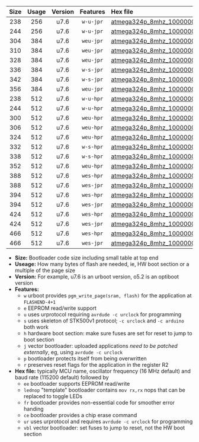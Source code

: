 |Size|Usage|Version|Features|Hex file|
|:-:|:-:|:-:|:-:|:--|
|238|256|u7.6|`w-u-jpr`|[atmega324p_8mhz_1000000bps_ur_vbl.hex](https://raw.githubusercontent.com/stefanrueger/urboot/main//atmega324p_8mhz_1000000bps_ur_vbl.hex)|
|244|256|u7.6|`w-u-jpr`|[atmega324p_8mhz_1000000bps_lednop_ur_vbl.hex](https://raw.githubusercontent.com/stefanrueger/urboot/main//atmega324p_8mhz_1000000bps_lednop_ur_vbl.hex)|
|304|384|u7.6|`weu-jpr`|[atmega324p_8mhz_1000000bps_ee_ur_vbl.hex](https://raw.githubusercontent.com/stefanrueger/urboot/main//atmega324p_8mhz_1000000bps_ee_ur_vbl.hex)|
|310|384|u7.6|`weu-jpr`|[atmega324p_8mhz_1000000bps_ee_lednop_ur_vbl.hex](https://raw.githubusercontent.com/stefanrueger/urboot/main//atmega324p_8mhz_1000000bps_ee_lednop_ur_vbl.hex)|
|328|384|u7.6|`weu-jpr`|[atmega324p_8mhz_1000000bps_ee_lednop_fr_ur_vbl.hex](https://raw.githubusercontent.com/stefanrueger/urboot/main//atmega324p_8mhz_1000000bps_ee_lednop_fr_ur_vbl.hex)|
|336|384|u7.6|`w-s-jpr`|[atmega324p_8mhz_1000000bps_vbl.hex](https://raw.githubusercontent.com/stefanrueger/urboot/main//atmega324p_8mhz_1000000bps_vbl.hex)|
|342|384|u7.6|`w-s-jpr`|[atmega324p_8mhz_1000000bps_lednop_vbl.hex](https://raw.githubusercontent.com/stefanrueger/urboot/main//atmega324p_8mhz_1000000bps_lednop_vbl.hex)|
|356|384|u7.6|`weu-jpr`|[atmega324p_8mhz_1000000bps_ee_lednop_fr_ce_ur_vbl.hex](https://raw.githubusercontent.com/stefanrueger/urboot/main//atmega324p_8mhz_1000000bps_ee_lednop_fr_ce_ur_vbl.hex)|
|238|512|u7.6|`w-u-hpr`|[atmega324p_8mhz_1000000bps_ur.hex](https://raw.githubusercontent.com/stefanrueger/urboot/main//atmega324p_8mhz_1000000bps_ur.hex)|
|244|512|u7.6|`w-u-hpr`|[atmega324p_8mhz_1000000bps_lednop_ur.hex](https://raw.githubusercontent.com/stefanrueger/urboot/main//atmega324p_8mhz_1000000bps_lednop_ur.hex)|
|300|512|u7.6|`weu-hpr`|[atmega324p_8mhz_1000000bps_ee_ur.hex](https://raw.githubusercontent.com/stefanrueger/urboot/main//atmega324p_8mhz_1000000bps_ee_ur.hex)|
|306|512|u7.6|`weu-hpr`|[atmega324p_8mhz_1000000bps_ee_lednop_ur.hex](https://raw.githubusercontent.com/stefanrueger/urboot/main//atmega324p_8mhz_1000000bps_ee_lednop_ur.hex)|
|324|512|u7.6|`weu-hpr`|[atmega324p_8mhz_1000000bps_ee_lednop_fr_ur.hex](https://raw.githubusercontent.com/stefanrueger/urboot/main//atmega324p_8mhz_1000000bps_ee_lednop_fr_ur.hex)|
|332|512|u7.6|`w-s-hpr`|[atmega324p_8mhz_1000000bps.hex](https://raw.githubusercontent.com/stefanrueger/urboot/main//atmega324p_8mhz_1000000bps.hex)|
|338|512|u7.6|`w-s-hpr`|[atmega324p_8mhz_1000000bps_lednop.hex](https://raw.githubusercontent.com/stefanrueger/urboot/main//atmega324p_8mhz_1000000bps_lednop.hex)|
|352|512|u7.6|`weu-hpr`|[atmega324p_8mhz_1000000bps_ee_lednop_fr_ce_ur.hex](https://raw.githubusercontent.com/stefanrueger/urboot/main//atmega324p_8mhz_1000000bps_ee_lednop_fr_ce_ur.hex)|
|388|512|u7.6|`wes-hpr`|[atmega324p_8mhz_1000000bps_ee.hex](https://raw.githubusercontent.com/stefanrueger/urboot/main//atmega324p_8mhz_1000000bps_ee.hex)|
|388|512|u7.6|`wes-jpr`|[atmega324p_8mhz_1000000bps_ee_vbl.hex](https://raw.githubusercontent.com/stefanrueger/urboot/main//atmega324p_8mhz_1000000bps_ee_vbl.hex)|
|394|512|u7.6|`wes-hpr`|[atmega324p_8mhz_1000000bps_ee_lednop.hex](https://raw.githubusercontent.com/stefanrueger/urboot/main//atmega324p_8mhz_1000000bps_ee_lednop.hex)|
|394|512|u7.6|`wes-jpr`|[atmega324p_8mhz_1000000bps_ee_lednop_vbl.hex](https://raw.githubusercontent.com/stefanrueger/urboot/main//atmega324p_8mhz_1000000bps_ee_lednop_vbl.hex)|
|424|512|u7.6|`wes-hpr`|[atmega324p_8mhz_1000000bps_ee_lednop_fr.hex](https://raw.githubusercontent.com/stefanrueger/urboot/main//atmega324p_8mhz_1000000bps_ee_lednop_fr.hex)|
|424|512|u7.6|`wes-jpr`|[atmega324p_8mhz_1000000bps_ee_lednop_fr_vbl.hex](https://raw.githubusercontent.com/stefanrueger/urboot/main//atmega324p_8mhz_1000000bps_ee_lednop_fr_vbl.hex)|
|466|512|u7.6|`wes-hpr`|[atmega324p_8mhz_1000000bps_ee_lednop_fr_ce.hex](https://raw.githubusercontent.com/stefanrueger/urboot/main//atmega324p_8mhz_1000000bps_ee_lednop_fr_ce.hex)|
|466|512|u7.6|`wes-jpr`|[atmega324p_8mhz_1000000bps_ee_lednop_fr_ce_vbl.hex](https://raw.githubusercontent.com/stefanrueger/urboot/main//atmega324p_8mhz_1000000bps_ee_lednop_fr_ce_vbl.hex)|

- **Size:** Bootloader code size including small table at top end
- **Useage:** How many bytes of flash are needed, ie, HW boot section or a multiple of the page size
- **Version:** For example, u7.6 is an urboot version, o5.2 is an optiboot version
- **Features:**
  + `w` urboot provides `pgm_write_page(sram, flash)` for the application at `FLASHEND-4+1`
  + `e` EEPROM read/write support
  + `u` uses urprotocol requiring `avrdude -c urclock` for programming
  + `s` uses skeleton of STK500v1 protocol; `-c urclock` and `-c arduino` both work
  + `h` hardware boot section: make sure fuses are set for reset to jump to boot section
  + `j` vector bootloader: uploaded applications *need to be patched externally*, eg, using `avrdude -c urclock`
  + `p` bootloader protects itself from being overwritten
  + `r` preserves reset flags for the application in the register R2
- **Hex file:** typically MCU name, oscillator frequency (16 MHz default) and baud rate (115200 default) followed by
  + `ee` bootloader supports EEPROM read/write
  + `lednop` "template" bootloader contains `mov rx,rx` nops that can be replaced to toggle LEDs
  + `fr` bootloader provides non-essential code for smoother error handing
  + `ce` bootloader provides a chip erase command
  + `ur` uses urprotocol and requires `avrdude -c urclock` for programming
  + `vbl` vector bootloader: set fuses to jump to reset, not the HW boot section
